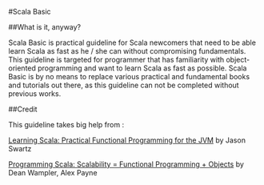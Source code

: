 #Scala Basic

##What is it, anyway?

Scala Basic is practical guideline for Scala newcomers that need to be able learn Scala as fast as he / she can
without compromising fundamentals. This guideline is targeted for programmer that has familiarity with object-oriented
programming and want to learn Scala as fast as possible. Scala Basic is by no means to replace various practical and
fundamental books and tutorials out there, as this guideline can not be completed without previous works.

##Credit

This guideline takes big help from :

[Learning Scala: Practical Functional Programming for the JVM](https://books.google.co.id/books?id=G-zSBQAAQBAJ&lpg=PP1&pg=PP1#v=onepage&q&f=false) by Jason Swartz

[Programming Scala: Scalability = Functional Programming + Objects](https://books.google.co.id/books?id=3XqrBQAAQBAJ&lpg=PP1&dq=programming%20scala&pg=PP1#v=onepage&q=programming%20scala&f=false) by Dean Wampler, Alex Payne